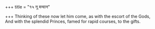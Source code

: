 +++
title = "१५ नू मन्वान"

+++
Thinking of these now let him come, as with the escort of the Gods,  
     And with the splendid Princes, famed for rapid courses, to the gifts.